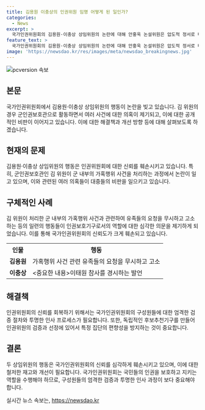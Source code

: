 ```yaml
---
title: 김용원 이충상의 인권위원 임명 어떻게 된 일인가?
categories:
  - News
excerpt: >
  국가인권위원회의 김용원·이충상 상임위원의 논란에 대해 안홍욱 논설위원은 압도적 정서로 비판했다. 두 위원의 각종 인권침해 행위와 혐오 발언을 거론하며, 민주주의를 위한 최후 보루로서의 인권위의 중요성을 강조했다. 또한, 후임으로 논의되는 인사 구성에 대한 우려와 대안을 제시하며, 국가인권위의 정체성과 역할에 대한 깊은 관심을 촉구했다.
feature_text: >
  국가인권위원회의 김용원·이충상 상임위원의 논란에 대해 안홍욱 논설위원은 압도적 정서로 비판했다. 두 위원의 각종 인권침해 행위와 혐오 발언을 거론하며, 민주주의를 위한 최후 보루로서의 인권위의 중요성을 강조했다. 또한, 후임으로 논의되는 인사 구성에 대한 우려와 대안을 제시하며, 국가인권위의 정체성과 역할에 대한 깊은 관심을 촉구했다.
image: 'https://newsdao.kr/res/images/meta/newsdao_breakingnews.jpg'
---
```


<p><img src="https://newsdao.kr/res/images/meta/newsdao_breakingnews.jpg" alt="pcversion 속보" /></p>

<h2 data-ke-size="size26">본문</h2>

<p data-ke-size="size16">국가인권위원회에서 김용원·이충상 상임위원의 행동이 논란을 빚고 있습니다. 김 위원의 경우 군인권보호관으로 활동하면서 여러 사건에 대한 의혹이 제기되고, 이에 대한 공개적인 비판이 이어지고 있습니다. 이에 대한 해결책과 개선 방향 등에 대해 살펴보도록 하겠습니다.</p>

<h2 data-ke-size="size26">현재의 문제</h2>

<p data-ke-size="size16">김용원·이충상 상임위원의 행동은 인권위원회에 대한 신뢰를 훼손시키고 있습니다. 특히, 군인권보호관인 김 위원이 군 내부의 가혹행위 사건을 처리하는 과정에서 논란이 일고 있으며, 이와 관련된 여러 의혹들이 대중들의 비판을 일으키고 있습니다.</p>

<h2 data-ke-size="size26">구체적인 사례</h2>

<p data-ke-size="size16">김 위원이 처리한 군 내부의 가혹행위 사건과 관련하여 유족들의 요청을 무시하고 고소하는 등의 일련의 행동들이 인권보호기구로서의 역할에 대한 심각한 의문을 제기하게 되었습니다. 이를 통해 국가인권위원회의 신뢰도가 크게 훼손되고 있습니다.</p>

<table>
    <tr>
        <th>인물</th>
        <th>행동</th>
    </tr>
    <tr>
        <td style="text-align: center; height: 17px;"><b>김용원</b></td>
        <td>가혹행위 사건 관련 유족들의 요청을 무시하고 고소</td>
    </tr>
    <tr>
        <td style="text-align: center; height: 17px;"><b>이충상</b></td>
        <td><중요한 내용>이태원 참사를 경시하는 발언</중요한 내용></td>
    </tr>
</table>

<h2 data-ke-size="size26">해결책</h2>

<p data-ke-size="size16">인권위원회의 신뢰를 회복하기 위해서는 국가인권위원회의 구성원들에 대한 엄격한 검증 절차와 투명한 인사 프로세스가 필요합니다. 또한, 독립적인 후보추천기구를 만들어 인권위원의 검증과 선정에 있어서 특정 집단의 편향성을 방지하는 것이 중요합니다.</p>

<h2 data-ke-size="size26">결론</h2>

<p data-ke-size="size16">두 상임위원의 행동은 국가인권위원회의 신뢰를 심각하게 훼손시키고 있으며, 이에 대한 철저한 재고와 개선이 필요합니다. 국가인권위원회는 국민들의 인권을 보호하고 지키는 역할을 수행해야 하므로, 구성원들의 엄격한 검증과 투명한 인사 과정이 보다 중요해야 합니다.</p>
실시간 뉴스 속보는, <a href="https://newsdao.kr" rel="dofollow">https://newsdao.kr</a>


